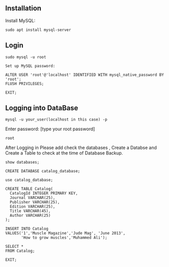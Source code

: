 ## Installation

Install MySQL:
```
sudo apt install mysql-server
```
## Login

```
sudo mysql -u root
```
```
Set up MySQL password:
```
```
ALTER USER 'root'@'localhost' IDENTIFIED WITH mysql_native_password BY
'root';
FLUSH PRIVILEGES;
```
```
EXIT;
```
## Logging into DataBase 

```
mysql -u your_user(localhost in this case) -p
```
Enter password: [type your root password]
```
root
```
After Logging in Please add check the databases , Create a Databse and Create a Table to check at the time of Database Backup.
```
show databases;
```
```
CREATE DATABASE catalog_database;
```
```
use catalog_database;
```
```
CREATE TABLE Catalog(
  CatalogId INTEGER PRIMARY KEY,
  Journal VARCHAR(25),
  Publisher VARCHAR(25),
  Edition VARCHAR(25),
  Title VARCHAR(45),
  Author VARCHAR(25)
);
```
```
INSERT INTO Catalog 
VALUES('1','Muscle Magazine','Jude Mag', 'June 2013',
       'How to grow muscles','Muhammed Ali');
```
```
SELECT * 
FROM Catalog;
```
```
EXIT;
```
